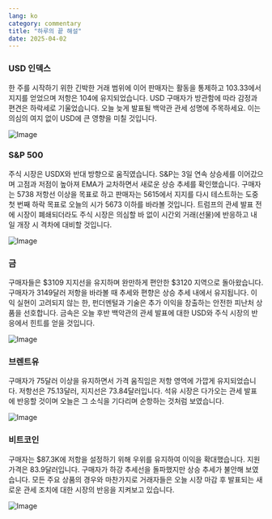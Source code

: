 ```yaml
---
lang: ko
category: commentary
title: "하루의 끝 해설"
date: 2025-04-02
---
```


### USD 인덱스

한 주를 시작하기 위한 긴박한 거래 범위에 이어 판매자는 활동을 통제하고 103.33에서 지지를 얻었으며 저항은 104에 유지되었습니다. USD 구매자가 방관함에 따라 감정과 편견은 하락세로 기울었습니다. 오늘 늦게 발표될 백악관 관세 성명에 주목하세요. 이는 의심의 여지 없이 USD에 큰 영향을 미칠 것입니다.

![Image](https://markleighedu.github.io/img/Apr-2025/02-Apr-2025/usdindex.jpg)

### S&P 500

주식 시장은 USDX와 반대 방향으로 움직였습니다. S&P는 3일 연속 상승세를 이어갔으며 고점과 저점이 높아져 EMA가 교차하면서 새로운 상승 추세를 확인했습니다. 구매자는 5738 저항선 이상을 목표로 하고 판매자는 5615에서 지지를 다시 테스트하는 도중 첫 번째 하락 목표로 오늘의 시가 5673 이하를 바라볼 것입니다. 트럼프의 관세 발표 전에 시장이 폐쇄되더라도 주식 시장은 의심할 바 없이 시간외 거래(선물)에 반응하고 내일 개장 시 격차에 대비할 것입니다.

![Image](https://markleighedu.github.io/img/Apr-2025/02-Apr-2025/sp500.jpg)

### 금

구매자들은 $3109 지지선을 유지하며 완만하게 편안한 $3120 지역으로 돌아왔습니다. 구매자가 3149달러 저항을 바라볼 때 추세와 편향은 상승 추세 내에서 유지됩니다. 이익 실현이 고려되지 않는 한, 펀더멘털과 기술은 추가 이익을 창출하는 안전한 피난처 상품을 선호합니다. 금속은 오늘 후반 백악관의 관세 발표에 대한 USD와 주식 시장의 반응에서 힌트를 얻을 것입니다. 

![Image](https://markleighedu.github.io/img/Apr-2025/02-Apr-2025/gold.jpg)

### 브렌트유

구매자가 75달러 이상을 유지하면서 가격 움직임은 저항 영역에 가깝게 유지되었습니다. 저항선은 75.13달러, 지지선은 73.84달러입니다. 석유 시장은 다가오는 관세 발표에 반응할 것이며 오늘은 그 소식을 기다리며 순항하는 것처럼 보였습니다. 

![Image](https://markleighedu.github.io/img/Apr-2025/02-Apr-2025/brentoil.jpg)

### 비트코인

구매자는 $87.3K에 저항을 설정하기 위해 우위를 유지하여 이익을 확대했습니다. 지원 가격은 83.9달러입니다. 구매자가 하강 추세선을 돌파했지만 상승 추세가 불안해 보였습니다. 모든 주요 상품의 경우와 마찬가지로 거래자들은 오늘 시장 마감 후 발표되는 새로운 관세 조치에 대한 시장의 반응을 지켜보고 있습니다. 

![Image](https://markleighedu.github.io/img/Apr-2025/02-Apr-2025/bitcoin.jpg)

